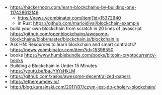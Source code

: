 - https://hackernoon.com/learn-blockchains-by-building-one-117428612f46
  - https://news.ycombinator.com/item?id=15372940
  - in Rust https://github.com/marioidival/blockchain-example
- build your own blockchain from scratch in 20 lines of javascript https://github.com/openblockchains/awesome-blockchains/blob/master/blockchain.js/blockchain.js
- Ask HN: Resources to learn blockchain and smart contracts? https://news.ycombinator.com/item?id=15398550
- books https://www.humblebundle.com/books/bitcoin-cryptocurrency-books
- Building a Blockchain in Under 15 Minutes https://youtu.be/baJYhYsHkLM
- https://github.com/xasos/awesome-decentralized-papers
- https://ethereumdev.io/
- http://blog.kurasinski.com/2017/07/czym-jest-do-cholery-blockchain/
